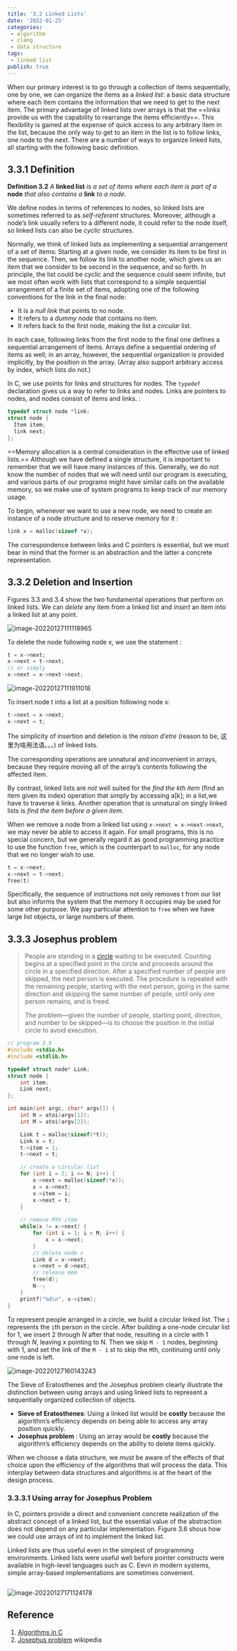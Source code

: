 ```yaml
---
title: '3.2 Linked Lists'
date: '2022-01-25'
categories:
 - algorithm
 - clang
 - data structure
tags: 
 - linked list
publish: true
---
```


When our primary interest is to go through a collection of items sequentially, one by one, we can organize the items as a *linked list*: a basic data structure where each item contains the information that we need to get to the next item. The primary advantage of linked lists over arrays is that the ==links provide us with the capability to  rearrange the items efficiently==. This flexibility is gained at the expense of quick access to any arbitrary item in the list, because the only way to get to an item in the list is to follow links, one node to the next. There are a number of ways to organize linked lists, all starting with the following basic definition.

## 3.3.1 Definition

**Definition 3.2**   *A*  **linked list** *is a set of items where each item is part of a* **node** *that also contains a* **link** *to a node*.

  We define nodes in terms of references to nodes, so linked lists are sometimes referred to as *self-referent* structures. Moreover, although a node’s link usually refers to a different node, it could refer to the node itself, so linked lists can  also be *cyclic* structures.

Normally, we think of linked lists as implementing a sequential arrangement of a set of items: Starting at a given node, we consider its item to be first in the sequence. Then, we follow its link to another node, which gives us an item that we consider to be second in the sequence, and so forth. In principle, the list could be cyclic and the sequence could seem infinite, but we most often work with lists that correspond to a simple sequential arrangement of a finite set of items, adopting one of the following conventions for the link in the final node:

- It is a *null link* that points to no node.
- It refers to a *dummy node* that contains no item.
- It refers back to the first node, making the list a *circular* list.

In each case, following links from the first node to the final one defines a sequential arrangement of items. Arrays define a sequential ordering of items as well; in an array, however, the sequential organization is provided implicitly, by the position in the array. (Array also support arbitrary access by index, which lists do not.)

In C, we use points for links and structures for nodes. The `typedef` declaration gives us a way to refer to links and nodes. Links are pointers to nodes, and nodes consist of items and links. :

```c
typedef struct node *link;
struct node {
  Item item;
  link next;
};
```

==Memory allocation is a central consideration in the effective use of linked lists.== Although we have defined a single structure, it is important to remember that we will have many instances of this. Generally, we do not know the number of nodes that we will need until our program is executing, and various parts of our programs might have similar calls on the available memory, so we make use of system programs to keep track of our memory usage. 

To begin, whenever we want to use a new node, we need to create an instance of a node structure and to reserve memory for it :

```c
link x = malloc(sizeof *x);
```

The correspondence between links and C pointers is essential, but we must bear in mind  that the former is an abstraction and the latter a concrete representation.

## 3.3.2 Deletion and Insertion

Figures 3.3 and 3.4 show the two fundamental operations that perform on linked lists. We can *delete* any item from a linked list and *insert* an item into a linked list at any point. 

![image-20220127111118965](image/image-20220127111118965.png)

To delete the node following node x, we use the statement :

```c
t = x->next;
x->next = t->next;
// or simply 
x->next = x->next->next;
```

![image-20220127111911018](image/image-20220127111911018.png)

To insert node t into a list at a position following node x:

```c
t->next = x->next;
x->next = t;
```

The simplicity of insertion and deletion is the *raison d’etre* (reason to be, 这里为啥用法语。。。) of linked lists.

 The corresponding operations are unnatural and inconvenient in arrays, because they require moving all of the array’s contents following the affected item.

By contrast, linked lists are *not* well suited for the *find the kth item* (find an item given its index) operation that simply by accessing a[k]; in a list,we have to traverse *k* links. Another operation that is unnatural on singly linked lists is *find the item before a given item*.

When we remove a node from a linked list using `x->next = x->next->next`, we may never be able to access it again. For small programs, this is no special concern, but we generally regard it as good programming practice to use the function `free`, which is the counterpart to `malloc`, for any node that we no longer wish to use.

```c
t = x->next;
x->next = t->next;
free(t)
```

Specifically, the sequence of instructions not only removes t from our list but also informs the system that the memory it occupies may be used for some other purpose. We pay particular attention to `free` when we have large list objects, or large numbers of them. 

## 3.3.3 Josephus problem

> People are standing in a [circle](https://en.wikipedia.org/wiki/Circle) waiting to be executed. Counting begins at a specified point in the circle and proceeds around the circle in a specified direction. After a specified number of people are skipped, the next person is executed. The procedure is repeated with the remaining people, starting with the next person, going in the same direction and skipping the same number of people, until only one person remains, and is freed.
>
> The problem—given the number of people, starting point, direction, and number to be skipped—is to choose the position in the initial circle to avoid execution.

```c
// program 3.9
#include <stdio.h>
#include <stdlib.h>

typedef struct node* Link;
struct node {
    int item;
    Link next;
};

int main(int argc, char* argv[]) {
    int N = atoi(argv[1]);
    int M = atoi(argv[2]);

    Link t = malloc(sizeof(*t));
    Link x = t;
    t->item = 1;
    t->next = t;

    // create a circular list
    for (int i = 2; i <= N; i++) {
        x->next = malloc(sizeof(*x));
        x = x->next;
        x->item = i;
        x->next = t;
    }
    
    // remove Mth item
    while(x != x->next) {
        for (int i = 1; i < M; i++) {
            x = x->next;
        }
        // delete node x
        Link d = x->next;
        x->next = d->next;
        // release mem
        free(d);
        N--;
    }
    printf("%d\n", x->item);
}
```

To represent people arranged in a circle, we build a circular linked list. The `i` represents the `i`th person in the circle. After building a one-node circular list for 1, we insert 2 through *N* after that node, resulting in a circle with 1  through *N*, leaving x pointing to N. Then we skip `M - 1` nodes, beginning with 1, and set the link of the `M - 1` st to skip the `M`th, continuing until only one node is left.

![image-20220127160143243](image/image-20220127160143243.png)

The Sieve of Eratosthenes and the Josephus problem clearly illustrate the distinction between using arrays and using linked lists to represent a sequentially organized collection of objects. 

- **Sieve of Eratosthenes**: Using a linked list would be **costly** because the algorithm’s efficiency depends on being able to access any array position quickly.
- **Josephus problem** : Using an array would be **costly** because the algorithm’s efficiency depends on the ability to delete items quickly.

When we choose a data structure, we *must* be aware of the effects of that choice upon the efficiency of the algorithms that will process the data. This interplay between  data structures and algorithms is at the heart of the design process.

### 3.3.3.1 Using array for Josephus Problem

In C, pointers provide a direct and convenient concrete realization of the abstract concept of a linked list, but the essential value of the abstraction does not depend on any particular implementation. Figure 3.6 shous how we could use arrays of int to implement the linked list. 

Linked lists are thus useful even in the simplest of programming environments. Linked lists were useful well before pointer constructs were available in high-level languages such as C. Eevn in modern systems, simple array-based implementations are sometimes convenient.

```c

```

![image-20220127171124178](image/image-20220127171124178.png)

## Reference

1. [Algorithms in C](https://www.amazon.com/Algorithms-Parts-1-4-Fundamentals-Structures-dp-0201314525/dp/0201314525/ref=mt_other?_encoding=UTF8&me=&qid=) 
2. [Josephus problem](https://en.wikipedia.org/wiki/Josephus_problem) wikipedia